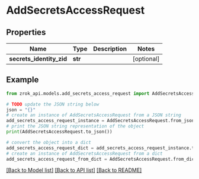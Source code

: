 # AddSecretsAccessRequest


## Properties

Name | Type | Description | Notes
------------ | ------------- | ------------- | -------------
**secrets_identity_zid** | **str** |  | [optional] 

## Example

```python
from zrok_api.models.add_secrets_access_request import AddSecretsAccessRequest

# TODO update the JSON string below
json = "{}"
# create an instance of AddSecretsAccessRequest from a JSON string
add_secrets_access_request_instance = AddSecretsAccessRequest.from_json(json)
# print the JSON string representation of the object
print(AddSecretsAccessRequest.to_json())

# convert the object into a dict
add_secrets_access_request_dict = add_secrets_access_request_instance.to_dict()
# create an instance of AddSecretsAccessRequest from a dict
add_secrets_access_request_from_dict = AddSecretsAccessRequest.from_dict(add_secrets_access_request_dict)
```
[[Back to Model list]](../README.md#documentation-for-models) [[Back to API list]](../README.md#documentation-for-api-endpoints) [[Back to README]](../README.md)


